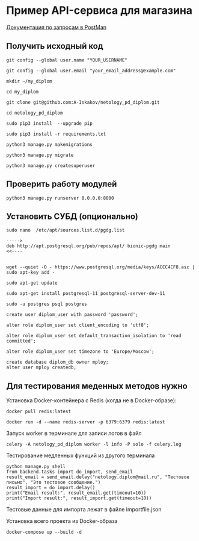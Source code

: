 # Пример API-сервиса для магазина

[Документация по запросам в PostMan](https://documenter.getpostman.com/view/5037826/SVfJUrSc) 




## **Получить исходный код**

    git config --global user.name "YOUR_USERNAME"
    
    git config --global user.email "your_email_address@example.com"
    
    mkdir ~/my_diplom
    
    cd my_diplom
    
    git clone git@github.com:A-Iskakov/netology_pd_diplom.git
    
    cd netology_pd_diplom
    
    sudo pip3 install  --upgrade pip
    
    sudo pip3 install -r requirements.txt
    
    python3 manage.py makemigrations
     
    python3 manage.py migrate
    
    python3 manage.py createsuperuser    
    
 
## **Проверить работу модулей**
    
    
    python3 manage.py runserver 0.0.0.0:8000


## **Установить СУБД (опционально)**

    sudo nano  /etc/apt/sources.list.d/pgdg.list
    
    ----->
    deb http://apt.postgresql.org/pub/repos/apt/ bionic-pgdg main
    <<----
    
    
    wget --quiet -O - https://www.postgresql.org/media/keys/ACCC4CF8.asc | sudo apt-key add -
    
    sudo apt-get update
    
    sudo apt-get install postgresql-11 postgresql-server-dev-11
    
    sudo -u postgres psql postgres
    
    create user diplom_user with password 'password';
    
    alter role diplom_user set client_encoding to 'utf8';
    
    alter role diplom_user set default_transaction_isolation to 'read committed';
    
    alter role diplom_user set timezone to 'Europe/Moscow';
    
    create database diplom_db owner mploy;
    alter user mploy createdb;

## **Для тестирования меденных методов нужно**

Установка Docker-контейнера с Redis (когда не в Docker-образе):

    docker pull redis:latest

    docker run -d --name redis-server -p 6379:6379 redis:latest

Запуск worker в терминале для записи логов в файл

    celery -A netology_pd_diplom worker -l info -P solo -f celery.log

Тестирование медленных функций из другого терминала

    python manage.py shell
    from backend.tasks import do_import, send_email
    result_email = send_email.delay("netology.diplom@mail.ru", "Тестовое письмо", "Это тестовое сообщение.")
    result_import = do_import.delay()
    print("Email result:", result_email.get(timeout=10))
    print("Import result:", result_import.get(timeout=10)) 

Тестовые данные для импорта лежат в файле importfile.json

Установка всего проекта из Docker-образа

    docker-compose up --build -d
